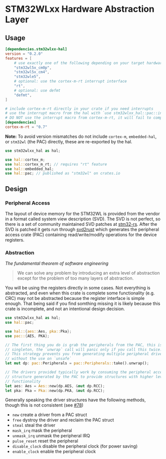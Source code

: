 # STM32WLxx Hardware Abstraction Layer

## Usage

```toml
[dependencies.stm32wlxx-hal]
version = "0.2.0"
features = [
    # use exactly one of the following depending on your target hardware
    "stm32wl5x_cm0p",
    "stm32wl5x_cm4",
    "stm32wle5",
    # optional: use the cortex-m-rt interrupt interface
    "rt",
    # optional: use defmt
    "defmt",
]

# include cortex-m-rt directly in your crate if you need interrupts
# use the interrupt macro from the hal with `use stm32wlxx_hal::pac::interrupt;`
# DO NOT use the interrupt macro from cortex-m-rt, it will fail to compile
[dependencies]
cortex-m-rt = "0.7"
```

**Note:** To avoid version mismatches do not include `cortex-m`, `embedded-hal`,
or `stm32wl` (the PAC) directly, these are re-exported by the hal.

```rust
use stm32wlxx_hal as hal;

use hal::cortex_m;
use hal::cortex_m_rt; // requires "rt" feature
use hal::embedded_hal;
use hal::pac; // published as "stm32wl" on crates.io
```

## Design

### Peripheral Access

The layout of device memory for the STM32WL is provided from the vendor in a
format called system view description (SVD).
The SVD is not perfect, so there is a set of community maintained SVD
patches at [stm32-rs].
After the SVD is patched it gets run through [svd2rust] which generates
the peripheral access crate (PAC) containing read/write/modify operations for
the device registers.

### Abstraction

_The fundamental theorem of software engineering_

> We can solve any problem by introducing an extra level of abstraction except
> for the problem of too many layers of abstraction.

You will be using the registers directly in some cases.
Not everything is abstracted, and even when this crate is complete some
functionality (e.g. CRC) may not be abstracted because the register interface is
simple enough. That being said if you find somthing missing it is likely
because this crate is incomplete, and not an intentional design decision.

```rust
use stm32wlxx_hal as hal;
use hal::pac;

use hal::{aes::Aes, pka::Pka};
use pac::{AES, PKA};

// The first thing you do is grab the peripherals from the PAC, this is a
// singleton, the `unwrap` call will panic only if you call this twice.
// This strategy prevents you from generating multiple peripheral drivers
// without the use on `unsafe`
let mut dp: pac::Peripherals = pac::Peripherals::take().unwrap();

// The drivers provided typically work by consuming the peripheral access
// structure generated by the PAC to provide structures with higher level
// functionality
let aes: Aes = Aes::new(dp.AES, &mut dp.RCC);
let pka: Pka = Pka::new(dp.PKA, &mut dp.RCC);
```

Generally speaking the driver structures have the following methods, though
this is not consistent (see [#78])

* `new` create a driver from a PAC struct
* `free` dystroy the driver and reclaim the PAC struct
* `steal` steal the driver
* `mask_irq` mask the peripheral
* `unmask_irq` unmask the peripheral IRQ
* `pulse_reset` reset the peripheral
* `disable_clock` disable the peripheral clock (for power saving)
* `enable_clock` enable the peripheral clock

[stm32-rs]: https://github.com/stm32-rs/stm32-rs
[svd2rust]: https://github.com/rust-embedded/svd2rust
[#78]: https://github.com/stm32-rs/stm32wlxx-hal/issues/78
